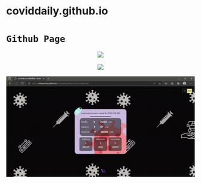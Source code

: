 ﻿# coviddaily.github.io
# `Github Page`
<p align="center"><a href = "https://github.com/MeepoohVP/github-readme-stats"><img src="https://github-readme-stats.vercel.app/api/pin/?username=MeepoohVP&repo=coviddaily.github.io&theme=radical"></a></p>

<p align="center"><img src="https://github-readme-stats.vercel.app/api?username=MeepoohVP&show_icons=true&theme=cobalt"></p>
<p align="center"><a href="https://meepoohvp.github.io/coviddaily.github.io/covid_daily.html"><img src="page.gif" alt="drawing" width="650" align="center"/></a></p>
